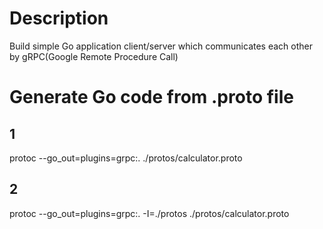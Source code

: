 # Description
Build simple Go application client/server which communicates each other by gRPC(Google Remote Procedure Call)

# Generate Go code from .proto file
## 1
protoc --go_out=plugins=grpc:. ./protos/calculator.proto
## 2
protoc --go_out=plugins=grpc:. -I=./protos ./protos/calculator.proto

